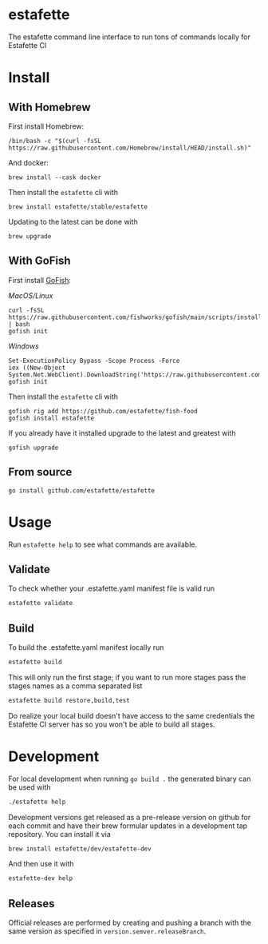 # estafette

The estafette command line interface to run tons of commands locally for Estafette CI


# Install

## With Homebrew

First install Homebrew:

```
/bin/bash -c "$(curl -fsSL https://raw.githubusercontent.com/Homebrew/install/HEAD/install.sh)"
```

And docker:

```
brew install --cask docker
```

Then install the `estafette` cli with

```
brew install estafette/stable/estafette
```

Updating to the latest can be done with

```
brew upgrade
```

## With GoFish

First install [GoFish](https://gofi.sh/):

_MacOS/Linux_

```
curl -fsSL https://raw.githubusercontent.com/fishworks/gofish/main/scripts/install.sh | bash
gofish init
```

_Windows_

```
Set-ExecutionPolicy Bypass -Scope Process -Force
iex ((New-Object System.Net.WebClient).DownloadString('https://raw.githubusercontent.com/fishworks/gofish/main/scripts/install.ps1'))
gofish init
```

Then install the `estafette` cli with

```
gofish rig add https://github.com/estafette/fish-food
gofish install estafette
```

If you already have it installed upgrade to the latest and greatest with

```
gofish upgrade
```

## From source

```
go install github.com/estafette/estafette
```


# Usage

Run `estafette help` to see what commands are available.

## Validate

To check whether your .estafette.yaml manifest file is valid run

```bash
estafette validate
```

## Build

To build the .estafette.yaml manifest locally run

```bash
estafette build
```

This will only run the first stage; if you want to run more stages pass the stages names as a comma separated list

```bash
estafette build restore,build,test
```

Do realize your local build doesn't have access to the same credentials the Estafette CI server has so you won't be able to build all stages.


# Development

For local development when running `go build .` the generated binary can be used with

```bash
./estafette help
```

Development versions get released as a pre-release version on github for each commit and have their brew formular updates in a development tap repository. You can install it via

```bash
brew install estafette/dev/estafette-dev
```

And then use it with

```bash
estafette-dev help
```

## Releases

Official releases are performed by creating and pushing a branch with the same version as specified in `version.semver.releaseBranch`.